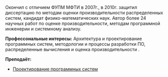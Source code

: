 Окончил с отличием ФУПМ МФТИ в 2007г., в 2010г. защитил диссертацию по методам оценки производительности распределенных систем, кандидат физико-математических наук. Автор более 24 научных работ по оценке производительности, методам программной инженерии и системному анализу. 

**Профессональные интересы:** Архитектура и проектирование программных систем, методологии и процессы разработки ПО, распределенные вычисления и оценка производительности .


**Преподаёт:**
* [Проектирование программных систем](/ru/course/software_engineering_data_analysis/index.html)

